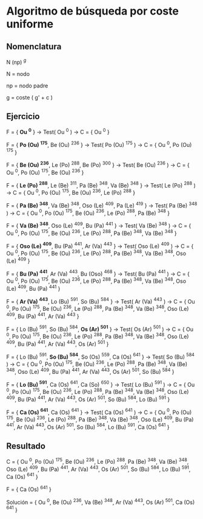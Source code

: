 # Algoritmo de búsqueda por coste uniforme
## Nomenclatura
N (np) $^{g}$

N = nodo

np = nodo padre

g = coste ( g' + c )

## Ejercicio
F = { **Ou $^{0}$** } → Test( Ou $^{0}$ ) → C = { Ou $^{0}$ }

F = { **Po (Ou) $^{175}$**, Be (Ou) $^{236}$ } → Test( Po (Ou) $^{175}$ ) → C = { Ou $^{0}$, Po (Ou) $^{175}$ }

F = { **Be (Ou) $^{236}$**, Le (Po) $^{288}$, Be (Po) $^{300}$ } → Test( Be (Ou) $^{236}$ ) → C = { Ou $^{0}$, Po (Ou) $^{175}$, Be (Ou) $^{236}$ }

F = { **Le (Po) $^{288}$**, Le (Be) $^{311}$, Pa (Be) $^{348}$, Va (Be) $^{348}$ } → Test( Le (Po) $^{288}$ ) → C = { Ou $^{0}$, Po (Ou) $^{175}$, Be (Ou) $^{236}$, Le (Po) $^{288}$ }

F = { **Pa (Be) $^{348}$**, Va (Be) $^{348}$, Oso (Le) $^{409}$, Pa (Le) $^{419}$ } → Test( Pa (Be) $^{348}$ ) → C = { Ou $^{0}$, Po (Ou) $^{175}$, Be (Ou) $^{236}$, Le (Po) $^{288}$, Pa (Be) $^{348}$ }

F = { **Va (Be) $^{348}$**, Oso (Le) $^{409}$, Bu (Pa) $^{441}$ } → Test( Va (Be) $^{348}$ ) → C = { Ou $^{0}$, Po (Ou) $^{175}$, Be (Ou) $^{236}$, Le (Po) $^{288}$, Pa (Be) $^{348}$, Va (Be) $^{348}$ }

F = { **Oso (Le) $^{409}$**, Bu (Pa) $^{441}$, Ar (Va) $^{443}$ } → Test( Oso (Le) $^{409}$ ) → C = { Ou $^{0}$, Po (Ou) $^{175}$, Be (Ou) $^{236}$, Le (Po) $^{288}$, Pa (Be) $^{348}$, Va (Be) $^{348}$, Oso (Le) $^{409}$ }

F = { **Bu (Pa) $^{441}$**, Ar (Va) $^{443}$, Bu (Oso) $^{468}$ } → Test( Bu (Pa) $^{441}$ ) → C = { Ou $^{0}$, Po (Ou) $^{175}$, Be (Ou) $^{236}$, Le (Po) $^{288}$, Pa (Be) $^{348}$, Va (Be) $^{348}$, Oso (Le) $^{409}$, Bu (Pa) $^{441}$ }

F = { **Ar (Va) $^{443}$**, Lo (Bu) $^{591}$, So (Bu) $^{584}$ } → Test( Ar (Va) $^{443}$ ) → C = { Ou $^{0}$, Po (Ou) $^{175}$, Be (Ou) $^{236}$, Le (Po) $^{288}$, Pa (Be) $^{348}$, Va (Be) $^{348}$, Oso (Le) $^{409}$, Bu (Pa) $^{441}$, Ar (Va) $^{443}$ }

F = { Lo (Bu) $^{591}$, So (Bu) $^{584}$, **Os (Ar) $^{501}$** } → Test( Os (Ar) $^{501}$ ) → C = { Ou $^{0}$, Po (Ou) $^{175}$, Be (Ou) $^{236}$, Le (Po) $^{288}$, Pa (Be) $^{348}$, Va (Be) $^{348}$, Oso (Le) $^{409}$, Bu (Pa) $^{441}$, Ar (Va) $^{443}$, Os (Ar) $^{501}$ }

F = { Lo (Bu) $^{591}$, **So (Bu) $^{584}$**, So (Os) $^{559}$, Ca (Os) $^{641}$ } → Test( So (Bu) $^{584}$ ) → C = { Ou $^{0}$, Po (Ou) $^{175}$, Be (Ou) $^{236}$, Le (Po) $^{288}$, Pa (Be) $^{348}$, Va (Be) $^{348}$, Oso (Le) $^{409}$, Bu (Pa) $^{441}$, Ar (Va) $^{443}$, Os (Ar) $^{501}$, So (Bu) $^{584}$ }

F = { **Lo (Bu) $^{591}$**, Ca (Os) $^{641}$, Ca (So) $^{650}$ } → Test( Lo (Bu) $^{591}$ ) → C = { Ou $^{0}$, Po (Ou) $^{175}$, Be (Ou) $^{236}$, Le (Po) $^{288}$, Pa (Be) $^{348}$, Va (Be) $^{348}$, Oso (Le) $^{409}$, Bu (Pa) $^{441}$, Ar (Va) $^{443}$, Os (Ar) $^{501}$, So (Bu) $^{584}$, Lo (Bu) $^{591}$ }

F = { **Ca (Os) $^{641}$**, Ca (Os) $^{641}$ } → Test( Ca (Os) $^{641}$ ) → C = { Ou $^{0}$, Po (Ou) $^{175}$, Be (Ou) $^{236}$, Le (Po) $^{288}$, Pa (Be) $^{348}$, Va (Be) $^{348}$, Oso (Le) $^{409}$, Bu (Pa) $^{441}$, Ar (Va) $^{443}$, Os (Ar) $^{501}$, So (Bu) $^{584}$, Lo (Bu) $^{591}$, Ca (Os) $^{641}$ }

## Resultado
C = { Ou $^{0}$, Po (Ou) $^{175}$, Be (Ou) $^{236}$, Le (Po) $^{288}$, Pa (Be) $^{348}$, Va (Be) $^{348}$, Oso (Le) $^{409}$, Bu (Pa) $^{441}$, Ar (Va) $^{443}$, Os (Ar) $^{501}$, So (Bu) $^{584}$, Lo (Bu) $^{591}$, Ca (Os) $^{641}$ }

F = { Ca (Os) $^{641}$ }

Solución = { Ou $^{0}$, Be (Ou) $^{236}$, Va (Be) $^{348}$, Ar (Va) $^{443}$, Os (Ar) $^{501}$, Ca (Os) $^{641}$ }
